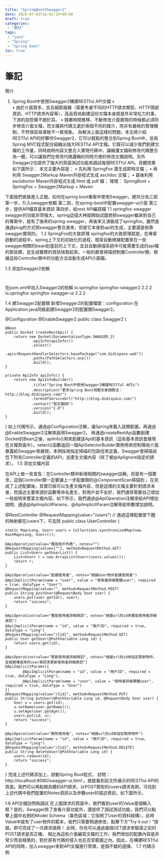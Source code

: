 ```yaml
---
title: "SpringBootXSwagger2"
date: 2020-07-03T16:01:24+08:00
draft: true
categories:
 - "筆記"
tags:
 - "java"
 - "Spring"
 - "Spring boot"
toc: true
---
```


# 筆記
簡介

1.	Spring Boot中使用Swagger2構建RESTful API文檔
   •	
   •	由於介面眾多，並且細節複雜（需要考慮不同的HTTP請求類型、HTTP頭部資訊、HTTP請求內容等），高品質地創建這份文檔本身就是件非常吃力的事，下游的抱怨聲不絕於耳。
   •	隨著時間推移，不斷修改介面實現的時候都必須同步修改介面文檔，而文檔與代碼又處於兩個不同的媒介，除非有嚴格的管理機制，不然很容易導致不一致現象。
   為解決上面這樣的問題，本文將介紹RESTful API的好夥伴Swagger2，它可以輕鬆的整合到Spring Boot中，並與Spring MVC程式配合組織出強大RESTful API文檔。它既可以減少我們創建文檔的工作量，同時說明內容又整合入實現代碼中，讓維護文檔和修改代碼整合為一體，可以讓我們在修改代碼邏輯的同時方便的修改文檔說明。另外Swagger2也提供了強大的頁面測試功能來調試每個RESTful API。具體效果如下圖所示：
   本文主要內容是：
   •	先利用 SpringFox 庫生成即時文檔；
   •	再利用 Swagger2Markup Maven外掛程式生成 asciidoc 文檔；
   •	最後利用 asciidoctor Maven外掛程式生成 html 或 pdf 檔；
   環境： SpringBoot + SpringFox + Swagger2Markup + Maven



<!--more-->

下面我們直接進入正題，如何在spring boot專案中使用Swagger。總共分為三部 
第一步，引入swagger依賴 
第二部，在spring-boot中配置swagger-ui介面 
第三步，提供API檔頁基本資訊 
第四步，給rest API編寫檔 
1.1	springfox-swagger
swagger的功能非常強大，spring這個大神就開始試圖想把swagger繼承到自己的專案中，就有了後來的spring-swagger，再後來又演變成了springfox。雖然是通過plug的方式把swagger整合進來，但是它本身對api的生成，主要還是依靠swagger實現的。
1.2	SpringFox的大致原理
springfox的大致原理就是，在專案啟動的過程中，spring上下文的初始化的過程，框架自動根據配置家在一些swagger相關的bean到當前的上下文，並且自動掃描系統中可能需要生成的api檔的那些類，並生成響應的資訊快取起來。一般的都會掃描控制層Controller類，根據這些Controller類中的功能方法自動生成API介面檔。

1.3	添加Swagger2依賴

```


```



在pom.xml中加入Swagger2的依賴
<dependency>
    <groupId>io.springfox</groupId>
    <artifactId>springfox-swagger2</artifactId>
    <version>2.2.2</version>
</dependency>
<dependency>
    <groupId>io.springfox</groupId>
    <artifactId>springfox-swagger-ui</artifactId>
    <version>2.2.2</version>
</dependency>

1.4	建Swagger2配置類
新增Swagger2的配置檔案：configuration
在Application.java同級創建Swagger2的配置類Swagger2。

@Configuration
@EnableSwagger2
public class Swagger2 {

    @Bean
    public Docket createRestApi() {
        return new Docket(DocumentationType.SWAGGER_2)
                .apiInfo(apiInfo())
                .select()
                .apis(RequestHandlerSelectors.basePackage("com.didispace.web"))
                .paths(PathSelectors.any())
                .build();
    }
    
    private ApiInfo apiInfo() {
        return new ApiInfoBuilder()
                .title("Spring Boot中使用Swagger2構建RESTful APIs")
                .description("更多Spring Boot相關文章請關注：http://blog.didispace.com/")
                .termsOfServiceUrl("http://blog.didispace.com/")
                .contact("程式猿DD")
                .version("1.0")
                .build();
    }

}
如上代碼所示，通過@Configuration注解，讓Spring來載入該類配置。再通過@EnableSwagger2注解來啟用Swagger2。
再通過createRestApi函數創建Docket的Bean之後，apiInfo()用來創建該Api的基本資訊（這些基本資訊會展現在文檔頁面中）。select()函數返回一個ApiSelectorBuilder實例用來控制哪些介面暴露給Swagger來展現，本例採用指定掃描的包路徑來定義，Swagger會掃描該包下所有Controller定義的API，並產生文檔內容（除了被@ApiIgnore指定的請求）。
1.5	添加文檔內容

在API上做一些宣告：在Controller類中新增相關的swagger註解。但是有一個要求，這個Controller類一定要讓上一步配置類的@ComponentScan掃描到；
在完成了上述配置後，其實已經可以生產文檔內容，但是這樣的文檔主要針對請求本身，而描述主要來源於函數等命名產生，對用戶並不友好，我們通常需要自己增加一些說明來豐富文檔內容。如下所示，我們通過@ApiOperation注解來給API增加說明、通過@ApiImplicitParams、@ApiImplicitParam注解來給參數增加說明。

@RestController
@RequestMapping(value="/users")     // 通過這裡配置使下麵的映射都在/users下，可去除
public class UserController {

    static Map<Long, User> users = Collections.synchronizedMap(new HashMap<Long, User>());
    
    @ApiOperation(value="獲取用戶列表", notes="")
    @RequestMapping(value={""}, method=RequestMethod.GET)
    public List<User> getUserList() {
        List<User> r = new ArrayList<User>(users.values());
        return r;
    }
    
    @ApiOperation(value="創建使用者", notes="根據User物件創建使用者")
    @ApiImplicitParam(name = "user", value = "使用者詳細實體user", required = true, dataType = "User")
    @RequestMapping(value="", method=RequestMethod.POST)
    public String postUser(@RequestBody User user) {
        users.put(user.getId(), user);
        return "success";
    }
    
    @ApiOperation(value="獲取使用者詳細資訊", notes="根據url的id來獲取使用者詳細資訊")
    @ApiImplicitParam(name = "id", value = "用戶ID", required = true, dataType = "Long")
    @RequestMapping(value="/{id}", method=RequestMethod.GET)
    public User getUser(@PathVariable Long id) {
        return users.get(id);
    }
    
    @ApiOperation(value="更新使用者詳細資訊", notes="根據url的id來指定更新物件，並根據傳過來的user資訊來更新使用者詳細資訊")
    @ApiImplicitParams({
            @ApiImplicitParam(name = "id", value = "用戶ID", required = true, dataType = "Long"),
            @ApiImplicitParam(name = "user", value = "使用者詳細實體user", required = true, dataType = "User")
    })
    @RequestMapping(value="/{id}", method=RequestMethod.PUT)
    public String putUser(@PathVariable Long id, @RequestBody User user) {
        User u = users.get(id);
        u.setName(user.getName());
        u.setAge(user.getAge());
        users.put(id, u);
        return "success";
    }
    
    @ApiOperation(value="刪除使用者", notes="根據url的id來指定刪除物件")
    @ApiImplicitParam(name = "id", value = "用戶ID", required = true, dataType = "Long")
    @RequestMapping(value="/{id}", method=RequestMethod.DELETE)
    public String deleteUser(@PathVariable Long id) {
        users.remove(id);
        return "success";
    }

}
完成上述代碼添加上，啟動Spring Boot程式，
訪問：http://localhost:8080/swagger-ui.html
。就能看到前文所展示的RESTful API的頁面。我們可以再點開具體的API請求，以POST類型的/users請求為例，可找到上述代碼中我們配置的Notes資訊以及參數user的描述資訊，如下圖所示。

1.6	API文檔訪問與調試
在上圖請求的頁面中，我們看到user的Value是個輸入框？是的，Swagger除了查看介面功能外，還提供了調試測試功能，我們可以點擊上圖中右側的Model Schema（黃色區域：它指明了User的資料結構），此時Value中就有了user物件的範本，我們只需要稍適修改，點擊下方“Try it out！”按鈕，即可完成了一次請求調用！
此時，你也可以通過幾個GET請求來驗證之前的POST請求是否正確。
相比為這些介面編寫文檔的工作，我們增加的配置內容是非常少而且精簡的，對於原有代碼的侵入也在忍受範圍之內。因此，在構建RESTful API的同時，加入swagger來對API文檔進行管理，是個不錯的選擇。
1.7	代碼示例 

